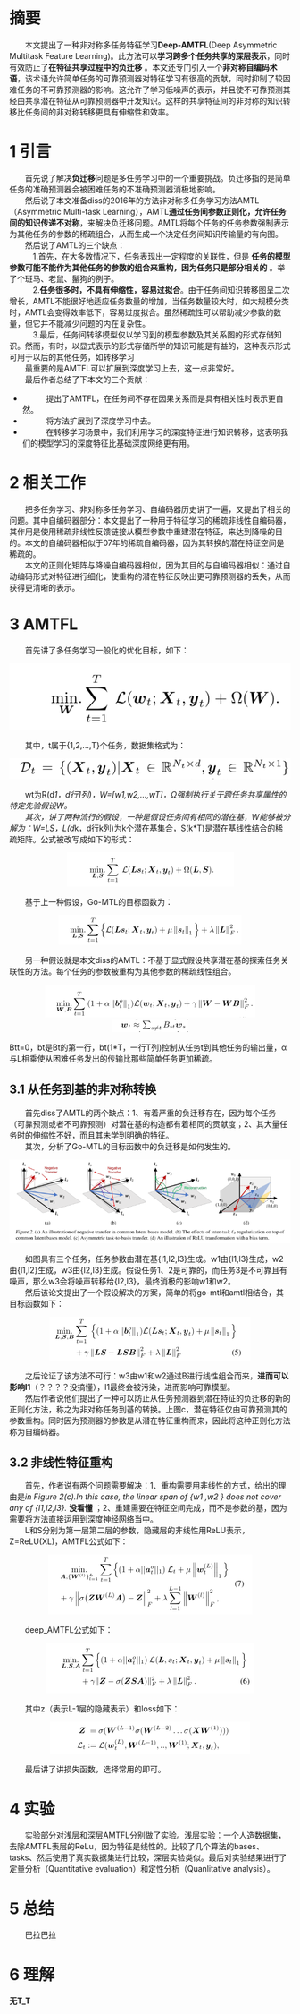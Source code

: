 # 摘要  
&emsp;&emsp;本文提出了一种非对称多任务特征学习**Deep-AMTFL**(Deep Asymmetric Multitask Feature Learning)。此方法可以**学习跨多个任务共享的深层表示**，同时有效防止了**在特征共享过程中的负迁移** 。本文还专门引入一个**非对称自编码术语**，该术语允许简单任务的可靠预测器对特征学习有很高的贡献，同时抑制了较困难任务的不可靠预测器的影响。这允许了学习低噪声的表示，并且使不可靠预测其经由共享潜在特征从可靠预测器中开发知识。这样的共享特征间的非对称的知识转移比任务间的非对称转移更具有伸缩性和效率。
# 1 引言  
&emsp;&emsp;首先说了解决**负迁移**问题是多任务学习中的一个重要挑战。负迁移指的是简单任务的准确预测器会被困难任务的不准确预测器消极地影响。  
&emsp;&emsp;然后说了本文准备diss的2016年的方法非对称多任务学习方法AMTL（Asymmetric Multi-task Learning），AMTL**通过任务间参数正则化，允许任务间的知识传递不对称**，来解决负迁移问题。AMTL将每个任务的任务参数强制表示为其他任务的参数的稀疏组合，从而生成一个决定任务间知识传输量的有向图。  
&emsp;&emsp;然后说了AMTL的三个缺点：  
&emsp;&emsp;&emsp;1.首先，在大多数情况下，任务表现出一定程度的关联性，但是 **任务的模型参数可能不能作为其他任务的参数的组合来重构，因为任务只是部分相关的** 。举了个斑马、老鼠、鬣狗的例子。  
&emsp;&emsp;&emsp;2.**任务很多时，不具有伸缩性，容易过拟合**。由于任务间知识转移图呈二次增长，AMTL不能很好地适应任务数量的增加，当任务数量较大时，如大规模分类时，AMTL会变得效率低下，容易过度拟合。虽然稀疏性可以帮助减少参数的数量，但它并不能减少问题的内在复杂性。  
&emsp;&emsp;&emsp;3.最后，任务间转移模型仅以学习到的模型参数及其关系图的形式存储知识。然而，有时，以显式表示的形式存储所学的知识可能是有益的，这种表示形式可用于以后的其他任务，如转移学习  
&emsp;&emsp;最重要的是AMTFL可以扩展到深度学习上去，这一点非常好。  
&emsp;&emsp;最后作者总结了下本文的三个贡献：  

- &emsp;&emsp;&emsp;提出了AMTFL，在任务间不存在因果关系而是具有相关性时表示更自然。  
- &emsp;&emsp;&emsp;将方法扩展到了深度学习中去。  
- &emsp;&emsp;&emsp;在转移学习场景中，我们利用学习的深度特征进行知识转移，这表明我们的模型学习的深度特征比基础深度网络更有用。  
# 2 相关工作  
&emsp;&emsp;把多任务学习、非对称多任务学习、自编码器历史讲了一遍，又提出了相关的问题。其中自编码器部分：本文提出了一种用于特征学习的稀疏非线性自编码器，其作用是使用稀疏非线性反馈链接从模型参数中重建潜在特征，来达到降噪的目的。本文的自编码器相似于07年的稀疏自编码器，因为其转换的潜在特征空间是稀疏的。  
&emsp;&emsp;本文的正则化矩阵与降噪自编码器相似，因为其目的与自编码器相似：通过自动编码形式对特征进行细化，使重构的潜在特征反映出更可靠预测器的丢失，从而获得更清晰的表示。  
# 3 AMTFL  
&emsp;&emsp;首先讲了多任务学习一般化的优化目标，如下：  
<div align=center><img src="./pictures/Deep_Asymmetric_MT_Feature_Learning(ICML18)/generic_objective_function.png"/></div>  

&emsp;&emsp;其中，t属于{1,2,...,T}个任务，数据集格式为：  
<div align=center><img src="./pictures/Deep_Asymmetric_MT_Feature_Learning(ICML18)/dataset.png"/></div>  

&emsp;&emsp;wt为R(d*1，d行1列)，W=[w1,w2,...,wT]，Ω强制执行关于跨任务共享属性的特定先验假设W。  
&emsp;&emsp;其次，讲了两种流行的假设，一种是假设任务间有相同的潜在基，W能够被分解为：W=LS，L(d*k，d行k列)为k个潜在基集合，S(k*T)是潜在基线性结合的稀疏矩阵。公式被改写成如下的形式：  
<div align=center><img src="./pictures/Deep_Asymmetric_MT_Feature_Learning(ICML18)/decomposed_w.png"/></div>  

&emsp;&emsp;基于上一种假设，Go-MTL的目标函数为：  
<div align=center><img src="./pictures/Deep_Asymmetric_MT_Feature_Learning(ICML18)/go_mtl.png"/></div>  

&emsp;&emsp;另一种假设就是本文diss的AMTL：不基于显式假设共享潜在基的探索任务关联性的方法。每个任务的参数被重构为其他参数的稀疏线性组合。  
<div align=center><img src="./pictures/Deep_Asymmetric_MT_Feature_Learning(ICML18)/amtl.png"/></div>  

<div align=center><img src="./pictures/Deep_Asymmetric_MT_Feature_Learning(ICML18)/w=bw.png"/></div>  

Btt=0，bt是Bt的第一行，bt(1*T，一行T列)控制从任务t到其他任务的输出量，α与L相乘使从困难任务发出的传输比那些简单任务更加稀疏。  
## 3.1 从任务到基的非对称转换  
&emsp;&emsp;首先diss了AMTL的两个缺点：1、有着严重的负迁移存在，因为每个任务（可靠预测或者不可靠预测）对潜在基的构造都有着相同的贡献度；2、其大量任务时的伸缩性不好，而且其未学到明确的特征。  
&emsp;&emsp;其次，分析了Go-MTL的目标函数中的负迁移是如何发生的。  
<div align=center><img src="./pictures/Deep_Asymmetric_MT_Feature_Learning(ICML18)/figure2.png"/></div>  

&emsp;&emsp;如图具有三个任务，任务参数由潜在基{l1,l2,l3}生成。w1由{l1,l3}生成，w2由{l1,l2}生成，w3由{l2,l3}生成。假设任务1、2是可靠的，而任务3是不可靠且有噪声，那么w3会将噪声转移给{l2,l3}，最终消极的影响w1和w2。  
&emsp;&emsp;然后该论文提出了一个假设解决的方案，简单的将go-mtl和amtl相结合，其目标函数如下：  
<div align=center><img src="./pictures/Deep_Asymmetric_MT_Feature_Learning(ICML18)/gomtl_amtl.png"/></div>  

&emsp;&emsp;之后论证了该方法不可行：w3由w1和w2通过B进行线性组合而来，**进而可以影响l1**（？？？？没搞懂），l1最终会被污染，进而影响可靠模型。  
&emsp;&emsp;然后作者说他们提出了一种可以防止从任务预测器到潜在特征的负迁移的新的正则化方法，称之为非对称任务到基的转换。上图c，潜在特征仅由可靠预测其的参数重构。同时因为预测器的参数是从潜在特征重构而来，因此将这种正则化方法称为自编码器。  
## 3.2 非线性特征重构  
&emsp;&emsp;首先，作者说有两个问题需要解决：1、重构需要用非线性的方式，给出的理由是*in Figure 2(c).In this case, the linear span of {w1 ,w2 } does not cover any of {l1,l2,l3}.* **没看懂**  ；2、重建需要在特征空间完成，而不是参数的基，因为需要将方法直接运用到深度神经网络当中。  
&emsp;&emsp;L和S分别为第一层第二层的参数，隐藏层的非线性用ReLU表示，Z=ReLU(XL)，AMTFL公式如下：  
<div align=center><img src="./pictures/Deep_Asymmetric_MT_Feature_Learning(ICML18)/amtfl.png"/></div>  

&emsp;&emsp;deep_AMTFL公式如下：  
<div align=center><img src="./pictures/Deep_Asymmetric_MT_Feature_Learning(ICML18)/deep_amtfl.png"/></div>  

&emsp;&emsp;其中z（表示L-1层的隐藏表示）和loss如下：  
<div align=center><img src="./pictures/Deep_Asymmetric_MT_Feature_Learning(ICML18)/z_loss.png"/></div>  

&emsp;&emsp;最后讲了讲损失函数，选择常用的即可。  

# 4 实验  
&emsp;&emsp;实验部分对浅层和深层AMTFL分别做了实验。浅层实验：一个人造数据集，去除AMTFL表层的ReLu，因为特征是线性的。比较了几个算法的bases、tasks、然后使用了真实数据集进行比较，深层实验类似。最后对实验结果进行了定量分析（Quantitative evaluation）和定性分析（Quanlitative analysis）。  
# 5 总结  
&emsp;&emsp;巴拉巴拉  
# 6 理解  
**无T_T**